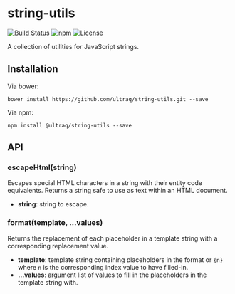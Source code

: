 
string-utils
============

[![Build Status](https://travis-ci.org/ultraq/string-utils.svg?branch=master)](https://travis-ci.org/ultraq/string-utils)
[![npm](https://img.shields.io/npm/v/@ultraq/string-utils.svg?maxAge=3600)](https://www.npmjs.com/package/@ultraq/string-utils)
[![License](https://img.shields.io/github/license/ultraq/string-utils.svg?maxAge=2592000)](https://github.com/ultraq/string-utils/blob/master/LICENSE.txt)

A collection of utilities for JavaScript strings.


Installation
------------

Via bower:

```
bower install https://github.com/ultraq/string-utils.git --save
```

Via npm:

```
npm install @ultraq/string-utils --save
```


API
---

### escapeHtml(string)

Escapes special HTML characters in a string with their entity code equivalents.
Returns a string safe to use as text within an HTML document.

 - **string**: string to escape.

### format(template, ...values)

Returns the replacement of each placeholder in a template string with a
corresponding replacement value.

 - **template**: template string containing placeholders in the format or `{n}`
   where `n` is the corresponding index value to have filled-in.
 - **...values**: argument list of values to fill in the placeholders in the
   template string with.
